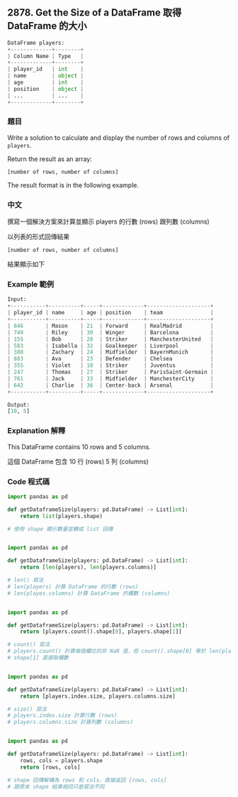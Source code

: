 ## 2878. Get the Size of a DataFrame 取得 DataFrame 的大小

```py
DataFrame players:
+-------------+--------+
| Column Name | Type   |
+-------------+--------+
| player_id   | int    |
| name        | object |
| age         | int    |
| position    | object |
| ...         | ...    |
+-------------+--------+
```

### 題目

Write a solution to calculate and display the number of rows and columns of `players`.

Return the result as an array:

`[number of rows, number of columns]`

The result format is in the following example.

### 中文

撰寫一個解決方案來計算並顯示 players 的行數 (rows) 跟列數 (columns)

以列表的形式回傳結果

`[number of rows, number of columns]`

結果顯示如下

### Example 範例

```py
Input:
+-----------+----------+-----+-------------+--------------------+
| player_id | name     | age | position    | team               |
+-----------+----------+-----+-------------+--------------------+
| 846       | Mason    | 21  | Forward     | RealMadrid         |
| 749       | Riley    | 30  | Winger      | Barcelona          |
| 155       | Bob      | 28  | Striker     | ManchesterUnited   |
| 583       | Isabella | 32  | Goalkeeper  | Liverpool          |
| 388       | Zachary  | 24  | Midfielder  | BayernMunich       |
| 883       | Ava      | 23  | Defender    | Chelsea            |
| 355       | Violet   | 18  | Striker     | Juventus           |
| 247       | Thomas   | 27  | Striker     | ParisSaint-Germain |
| 761       | Jack     | 33  | Midfielder  | ManchesterCity     |
| 642       | Charlie  | 36  | Center-back | Arsenal            |
+-----------+----------+-----+-------------+--------------------+

Output:
[10, 5]
```

### Explanation 解釋

This DataFrame contains 10 rows and 5 columns.

這個 DataFrame 包含 10 行 (rows) 5 列 (columns)

### Code 程式碼

```py
import pandas as pd

def getDataframeSize(players: pd.DataFrame) -> List[int]:
    return list(players.shape)

# 使用 shape 顯示數量並轉成 list 回傳


import pandas as pd

def getDataframeSize(players: pd.DataFrame) -> List[int]:
    return [len(players), len(players.columns)]

# len() 寫法
# len(players) 計算 DataFrame 的行數 (rows)
# len(playes.columns) 計算 DataFrame 的欄數 (columns)


import pandas as pd

def getDataframeSize(players: pd.DataFrame) -> List[int]:
    return [players.count().shape[0], players.shape[1]]

# count() 寫法
# players.count() 計算每個欄位的非 NaN 值，但 count().shape[0] 等於 len(players.columns)
# shape[1] 直接取欄數


import pandas as pd

def getDataframeSize(players: pd.DataFrame) -> List[int]:
    return [players.index.size, players.columns.size]

# size() 寫法
# players.index.size 計算行數 (rows)
# players.columns.size 計算列數 (columns)


import pandas as pd

def getDataframeSize(players: pd.DataFrame) -> List[int]:
    rows, cols = players.shape
    return [rows, cols]

# shape 回傳解構為 rows 和 cols，直接返回 [rows, cols]
# 跟原本 shape 結果相同只是寫法不同
```